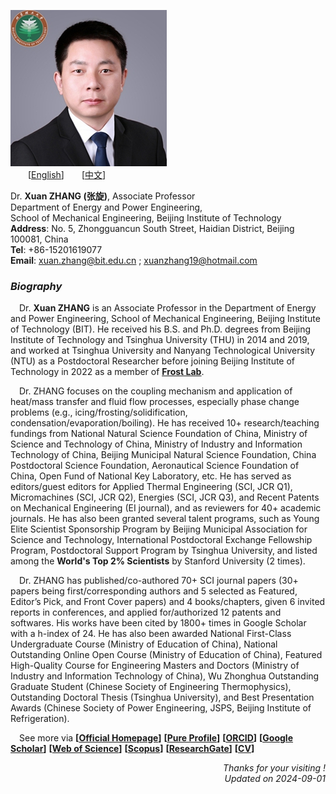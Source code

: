 ![Profile](https://github.com/xuanzhang19/EnglishCV/raw/master/Xuan_ZHANG_BIT.jpg)  
&emsp;&emsp;[<u>[English](https://en.xuanzhang.online)</u>]&emsp;&emsp;[<u>[中文](https://zh.xuanzhang.online)</u>]  

Dr. **Xuan ZHANG (张旋)**, Associate Professor  
Department of Energy and Power Engineering,  
School of Mechanical Engineering, Beijing Institute of Technology  
**Address**: No. 5, Zhongguancun South Street, Haidian District, Beijing 100081, China  
**Tel**: +86-15201619077  
**Email**: <u>[xuan.zhang@bit.edu.cn](mailto:xuan.zhang@bit.edu.cn)</u> ; <u>[xuanzhang19@hotmail.com](mailto:xuanzhang19@hotmail.com)</u>   

### ***Biography***  
&emsp;Dr. **Xuan ZHANG** is an Associate Professor in the Department of Energy and Power Engineering, School of Mechanical Engineering, Beijing Institute of Technology (BIT). He received his B.S. and Ph.D. degrees from Beijing Institute of Technology and Tsinghua University (THU) in 2014 and 2019, and worked at Tsinghua University and Nanyang Technological University (NTU) as a Postdoctoral Researcher before joining Beijing Institute of Technology in 2022 as a member of <u>[**Frost Lab**](https://www.x-mol.com/groups/FrostLab)</u>.  

&emsp;Dr. ZHANG focuses on the coupling mechanism and application of heat/mass transfer and fluid flow processes, especially phase change problems (e.g., icing/frosting/solidification, condensation/evaporation/boiling). He has received 10+ research/teaching fundings from National Natural Science Foundation of China, Ministry of Science and Technology of China, Ministry of Industry and Information Technology of China, Beijing Municipal Natural Science Foundation, China Postdoctoral Science Foundation, Aeronautical Science Foundation of China, Open Fund of National Key Laboratory, etc. He has served as editors/guest editors for Applied Thermal Engineering (SCI, JCR Q1), Micromachines (SCI, JCR Q2), Energies (SCI, JCR Q3), and Recent Patents on Mechanical Engineering (EI journal), and as reviewers for 40+ academic journals. He has also been granted several talent programs, such as Young Elite Scientist Sponsorship Program by Beijing Municipal Association for Science and Technology, International Postdoctoral Exchange Fellowship Program, Postdoctoral Support Program by Tsinghua University, and listed among the **World's Top 2% Scientists** by Stanford University (2 times).  

&emsp;Dr. ZHANG has published/co-authored 70+ SCI journal papers (30+ papers being first/corresponding authors and 5 selected as Featured, Editor’s Pick, and Front Cover papers) and 4 books/chapters, given 6 invited reports in conferences, and applied for/authorized 12 patents and softwares. His works have been cited by 1800+ times in Google Scholar with a h-index of 24. He has also been awarded National First-Class Undergraduate Course (Ministry of Education of China), National Outstanding Online Open Course (Ministry of Education of China), Featured High-Quality Course for Engineering Masters and Doctors (Ministry of Industry and Information Technology of China), Wu Zhonghua Outstanding Graduate Student (Chinese Society of Engineering Thermophysics), Outstanding Doctoral Thesis (Tsinghua University), and Best Presentation Awards (Chinese Society of Power Engineering, JSPS, Beijing Institute of Refrigeration).  

&emsp;See more via **[<u>[Official Homepage](https://me.bit.edu.cn/szdw/jsml/rnydlgcx/zlydwgcyjs/fgjzc10/8a4feae1bc944c2eb6d859ead210573c.htm)</u>]**  **[<u>[Pure Profile](https://pure.bit.edu.cn/en/persons/xuan-zhang)</u>]**  **[<u>[ORCID](https://orcid.org/0000-0002-4999-7361)</u>]**  **[<u>[Google Scholar](https://scholar.google.com/citations?user=ebuOVAIAAAAJ)</u>]**  **[<u>[Web of Science](https://publons.com/researcher/AAB-1249-2020)</u>]** **[<u>[Scopus](https://www.scopus.com/authid/detail.uri?authorId=57142969300)</u>]**  **[<u>[ResearchGate](https://www.researchgate.net/profile/Xuan-Zhang-25)</u>]**  **[<u>[CV](https://www.jianguoyun.com/p/DXKBGGsQpsj_Bxj5o9gD)</u>]**  

<p align="right"> <i> Thanks for your visiting ! <br />
Updated on 2024-09-01 </i> </p>
